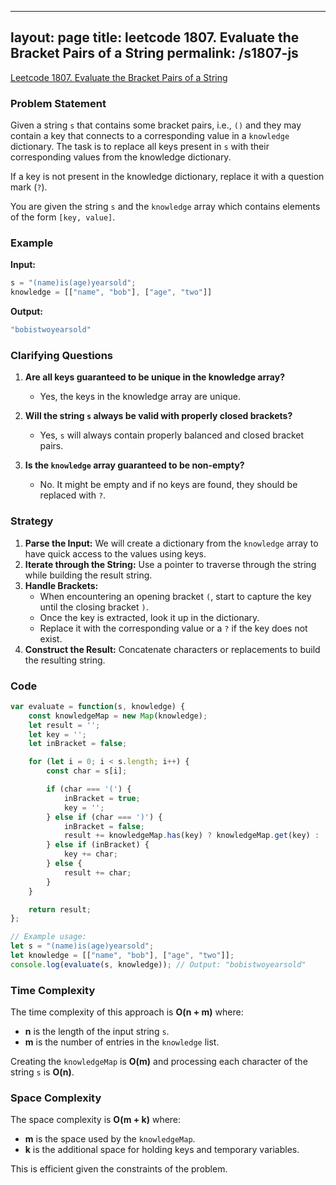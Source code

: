 
---
layout: page
title: leetcode 1807. Evaluate the Bracket Pairs of a String
permalink: /s1807-js
---
[Leetcode 1807. Evaluate the Bracket Pairs of a String](https://algoadvance.github.io/algoadvance/l1807)
### Problem Statement

Given a string `s` that contains some bracket pairs, i.e., `()` and they may contain a key that connects to a corresponding value in a `knowledge` dictionary. The task is to replace all keys present in `s` with their corresponding values from the knowledge dictionary. 

If a key is not present in the knowledge dictionary, replace it with a question mark (`?`).

You are given the string `s` and the `knowledge` array which contains elements of the form `[key, value]`.

### Example

**Input:**
```javascript
s = "(name)is(age)yearsold";
knowledge = [["name", "bob"], ["age", "two"]]
```

**Output:** 
```javascript
"bobistwoyearsold"
```

### Clarifying Questions

1. **Are all keys guaranteed to be unique in the knowledge array?**
   - Yes, the keys in the knowledge array are unique.
 
2. **Will the string `s` always be valid with properly closed brackets?**
   - Yes, `s` will always contain properly balanced and closed bracket pairs.
  
3. **Is the `knowledge` array guaranteed to be non-empty?**
   - No. It might be empty and if no keys are found, they should be replaced with `?`.

### Strategy

1. **Parse the Input:** We will create a dictionary from the `knowledge` array to have quick access to the values using keys.
2. **Iterate through the String:** Use a pointer to traverse through the string while building the result string.
3. **Handle Brackets:** 
   - When encountering an opening bracket `(`, start to capture the key until the closing bracket `)`.
   - Once the key is extracted, look it up in the dictionary.
   - Replace it with the corresponding value or a `?` if the key does not exist.
4. **Construct the Result:** Concatenate characters or replacements to build the resulting string.

### Code

```javascript
var evaluate = function(s, knowledge) {
    const knowledgeMap = new Map(knowledge);
    let result = '';
    let key = '';
    let inBracket = false;

    for (let i = 0; i < s.length; i++) {
        const char = s[i];

        if (char === '(') {
            inBracket = true;
            key = '';
        } else if (char === ')') {
            inBracket = false;
            result += knowledgeMap.has(key) ? knowledgeMap.get(key) : '?';
        } else if (inBracket) {
            key += char;
        } else {
            result += char;
        }
    }

    return result;
};

// Example usage:
let s = "(name)is(age)yearsold";
let knowledge = [["name", "bob"], ["age", "two"]];
console.log(evaluate(s, knowledge)); // Output: "bobistwoyearsold"
```

### Time Complexity

The time complexity of this approach is **O(n + m)** where:
- **n** is the length of the input string `s`.
- **m** is the number of entries in the `knowledge` list.

Creating the `knowledgeMap` is **O(m)** and processing each character of the string `s` is **O(n)**.

### Space Complexity

The space complexity is **O(m + k)** where:
- **m** is the space used by the `knowledgeMap`.
- **k** is the additional space for holding keys and temporary variables.

This is efficient given the constraints of the problem.
